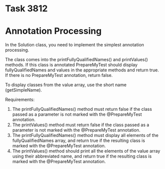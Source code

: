 # Task 3812
# Annotation Processing

In the Solution class, you need to implement the simplest annotation processing.

The class comes into the printFullyQualifiedNames() and printValues() methods. If this class is annotated
PrepareMyTest should display fullyQualifiedNames and values in the appropriate methods and return
true. If there is no PrepareMyTest annotation, return false.

To display classes from the value array, use the short name (getSimpleName).


Requirements:
1. The printFullyQualifiedNames() method must return false if the class passed as a parameter is not 
	marked with the @PrepareMyTest annotation.
2. The printValues() method must return false if the class passed as a parameter is not marked with the 
	@PrepareMyTest annotation.
3. The printFullyQualifiedNames() method must display all elements of the fullyQualifiedNames array, and return 
	true if the resulting class is marked with the @PrepareMyTest annotation.
4. The printValues() method should print all the elements of the value array using their abbreviated name, 
	and return true if the resulting class is marked with the @PrepareMyTest annotation.